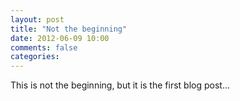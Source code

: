 ```yaml
---
layout: post
title: "Not the beginning"
date: 2012-06-09 10:00
comments: false
categories: 
---
```


This is not the beginning, but it is the first blog post...